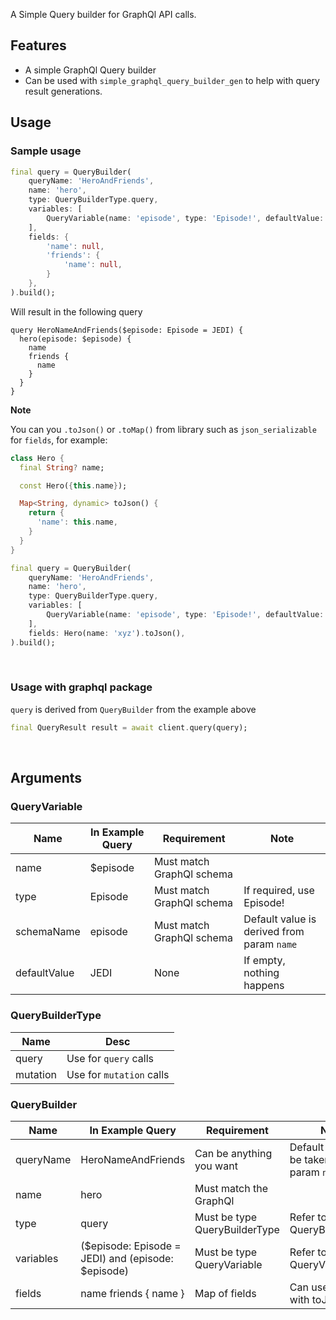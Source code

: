 A Simple Query builder for GraphQl API calls.

## Features

- A simple GraphQl Query builder
- Can be used with `simple_graphql_query_builder_gen` to help with query result generations.

## Usage

### Sample usage

```dart
final query = QueryBuilder(
    queryName: 'HeroAndFriends',
    name: 'hero',
    type: QueryBuilderType.query,
    variables: [
        QueryVariable(name: 'episode', type: 'Episode!', defaultValue: 'JEDI'),
    ],
    fields: {
        'name': null,
        'friends': {
            'name': null,
        }
    },
).build();
```

Will result in the following query

```
query HeroNameAndFriends($episode: Episode = JEDI) {
  hero(episode: $episode) {
    name
    friends {
      name
    }
  }
}
```

<b>Note</b>

You can you `.toJson()` or `.toMap()` from library such as `json_serializable` for `fields`, for example:

```dart
class Hero {
  final String? name;

  const Hero({this.name});

  Map<String, dynamic> toJson() {
    return {
      'name': this.name,
    }
  }
}
```

```dart
final query = QueryBuilder(
    queryName: 'HeroAndFriends',
    name: 'hero',
    type: QueryBuilderType.query,
    variables: [
        QueryVariable(name: 'episode', type: 'Episode!', defaultValue: 'JEDI'),
    ],
    fields: Hero(name: 'xyz').toJson(),
).build();
```
</br>

### Usage with graphql package

`query` is derived from `QueryBuilder` from the example above

```dart
final QueryResult result = await client.query(query);
```

</br>

## Arguments

### QueryVariable

| Name         | In Example Query | Requirement               | Note                                       |
| ------------ | ---------------- | ------------------------- | ------------------------------------------ |
| name         | $episode         | Must match GraphQl schema |                                            |
| type         | Episode          | Must match GraphQl schema | If required, use Episode!                  |
| schemaName   | episode          | Must match GraphQl schema | Default value is derived from param `name` |
| defaultValue | JEDI             | None                      | If empty, nothing happens                  |

### QueryBuilderType

| Name     | Desc                     |
| -------- | ------------------------ |
| query    | Use for `query` calls    |
| mutation | Use for `mutation` calls |

### QueryBuilder

| Name      | In Example Query                                   | Requirement                   | Note                                          |
| --------- | -------------------------------------------------- | ----------------------------- | --------------------------------------------- |
| queryName | HeroNameAndFriends                                 | Can be anything you want      | Default value will be taken from param `name` |
| name      | hero                                               | Must match the GraphQl        |                                               |
| type      | query                                              | Must be type QueryBuilderType | Refer to QueryBuilderType                     |
| variables | ($episode: Episode = JEDI) and (episode: $episode) | Must be type QueryVariable    | Refer to QueryVariable                        |
| fields    | name friends { name }                              | Map of fields                 | Can use together with toJson()                |

